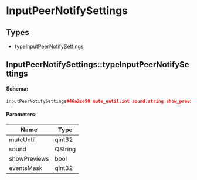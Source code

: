 # InputPeerNotifySettings

## Types

* [typeInputPeerNotifySettings](#inputpeernotifysettingstypeinputpeernotifysettings)

## InputPeerNotifySettings::typeInputPeerNotifySettings

#### Schema:

```c++
inputPeerNotifySettings#46a2ce98 mute_until:int sound:string show_previews:Bool events_mask:int = InputPeerNotifySettings;
```

#### Parameters:

|Name|Type|
|----|----|
|muteUntil|qint32|
|sound|QString|
|showPreviews|bool|
|eventsMask|qint32|

